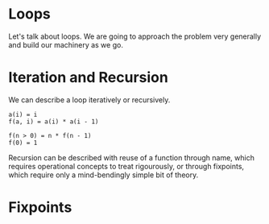 # Loops

Let's talk about loops. We are going to approach the problem very generally and build our machinery as we go.

# Iteration and Recursion

We can describe a loop iteratively or recursively.

```
a(i) = i
f(a, i) = a(i) * a(i - 1)
```

```
f(n > 0) = n * f(n - 1)
f(0) = 1
```

Recursion can be described with reuse of a function through name,
which requires operational concepts to treat rigourously, or through fixpoints, which
require only a mind-bendingly simple bit of theory.

# Fixpoints
